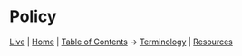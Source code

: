 # Policy

[Live](https://sharpninja.github.io/CRT-Research/) | [Home](.) | [Table of Contents](%20Table%20of%20Contents) -> [Terminology](CRT%20Terminology) | [Resources](Resources)